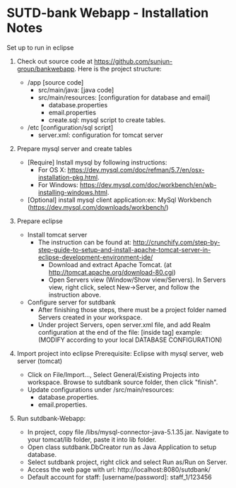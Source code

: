 # SUTD-bank Webapp - Installation Notes

Set up to run in eclipse
1. Check out source code at https://github.com/sunjun-group/bankwebapp.  Here is the project structure:
	- /app [source code]
	  	+ src/main/java:  	[java code]
		+ src/main/resources: [configuration for database and email]
			+ database.properties
			+ email.properties
			+ create.sql: mysql script to create tables. 
	- /etc	[configuration/sql script]
		+ server.xml: configuration for tomcat server
	
2. Prepare mysql server and create tables
	- [Require] Install mysql by following instructions:
		+ For OS X: https://dev.mysql.com/doc/refman/5.7/en/osx-installation-pkg.html.
		+ For Windows: https://dev.mysql.com/doc/workbench/en/wb-installing-windows.html.
	- [Optional] install mysql client application:ex: MySql Workbench (https://dev.mysql.com/downloads/workbench/) 

3. Prepare eclipse
	- Install tomcat server
		+ The instruction can be found at: http://crunchify.com/step-by-step-guide-to-setup-and-install-apache-tomcat-server-in-eclipse-development-environment-ide/
			- Download and extract Apache Tomcat. (at http://tomcat.apache.org/download-80.cgi)
			- Open Servers view (Window/Show view/Servers). In Servers view, right click, select New->Server, and follow the instruction above.
	- Configure server for sutdbank 	
		+ After finishing those steps, there must be a project folder named Servers created in your workspace.
		+ Under project Servers, open server.xml file, and add Realm configuration at the end of the file: [inside  <Engine> tag]
		example: (MODIFY according to your local DATABASE CONFIGURATION)
		 
<Realm className="org.apache.catalina.realm.JDBCRealm"
driverName="org.gjt.mm.mysql.Driver"
connectionURL="jdbc:mysql://localhost:3306/bankwebapp"
connectionName="root" connectionPassword="mysql@2017"
userTable="user" userNameCol="user_name" userCredCol="password"
userRoleTable="user_role" roleNameCol="role"/>
		
4. Import project into eclipse
	Prerequisite: Eclipse with mysql server, web server (tomcat)
	- Click on File/Import..., Select General/Existing Projects into workspace. Browse to sutdbank source folder, then click "finish".
	- Update configurations under /src/main/resources:
		+ database.properties.
		+ email.properties.
	
5. Run sutdbank-Webapp:
	- In project, copy file /libs/mysql-connector-java-5.1.35.jar. Navigate to your tomcat/lib folder, paste it into lib folder.
	- Open class sutdbank.DbCreator run as Java Application to setup database. 
	- Select sutdbank project, right click and select Run as/Run on Server.  
	- Access the web page with url: http://localhost:8080/sutdbank/
	- Default account for staff: [username/password]:   staff_1/123456
	
	
	
	
	
